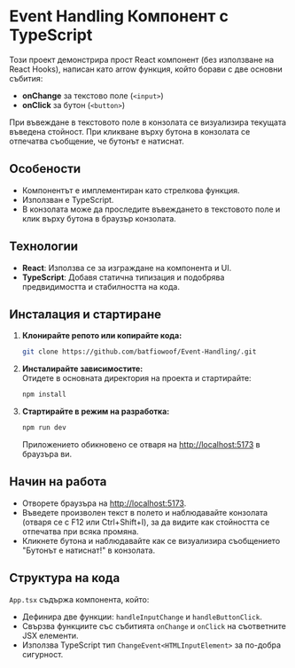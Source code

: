 # Event Handling Компонент с TypeScript

Този проект демонстрира прост React компонент (без използване на React Hooks), написан като arrow функция, който борави с две основни събития:  
- **onChange** за текстово поле (`<input>`)  
- **onClick** за бутон (`<button>`)

При въвеждане в текстовото поле в конзолата се визуализира текущата въведена стойност. При кликване върху бутона в конзолата се отпечатва съобщение, че бутонът е натиснат.

## Особености

- Компонентът е имплементиран като стрелкова функция.
- Използван е TypeScript.
- В конзолата може да проследите въвеждането в текстовото поле и клик върху бутона в браузър конзолата.

## Технологии

- **React**: Използва се за изграждане на компонента и UI.
- **TypeScript**: Добавя статична типизация и подобрява предвидимостта и стабилността на кода.

## Инсталация и стартиране

1. **Клонирайте репото или копирайте кода:**  
   ```bash
   git clone https://github.com/batfiowoof/Event-Handling/.git
   ```
   
2. **Инсталирайте зависимостите:**  
   Отидете в основната директория на проекта и стартирайте:  
   ```bash
   npm install
   ```

3. **Стартирайте в режим на разработка:**  
   ```bash
   npm run dev
   ```
   
   Приложението обикновено се отваря на [http://localhost:5173](http://localhost:5173) в браузъра ви.

## Начин на работа

- Отворете браузъра на [http://localhost:5173](http://localhost:5173).
- Въведете произволен текст в полето и наблюдавайте конзолата (отваря се с F12 или Ctrl+Shift+I), за да видите как стойността се отпечатва при всяка промяна.
- Кликнете бутона и наблюдавайте как се визуализира съобщението "Бутонът е натиснат!" в конзолата.

## Структура на кода

`App.tsx` съдържа компонента, който:

- Дефинира две функции: `handleInputChange` и `handleButtonClick`.
- Свързва функциите със събитията `onChange` и `onClick` на съответните JSX елементи.
- Използва TypeScript тип `ChangeEvent<HTMLInputElement>` за по-добра сигурност.
